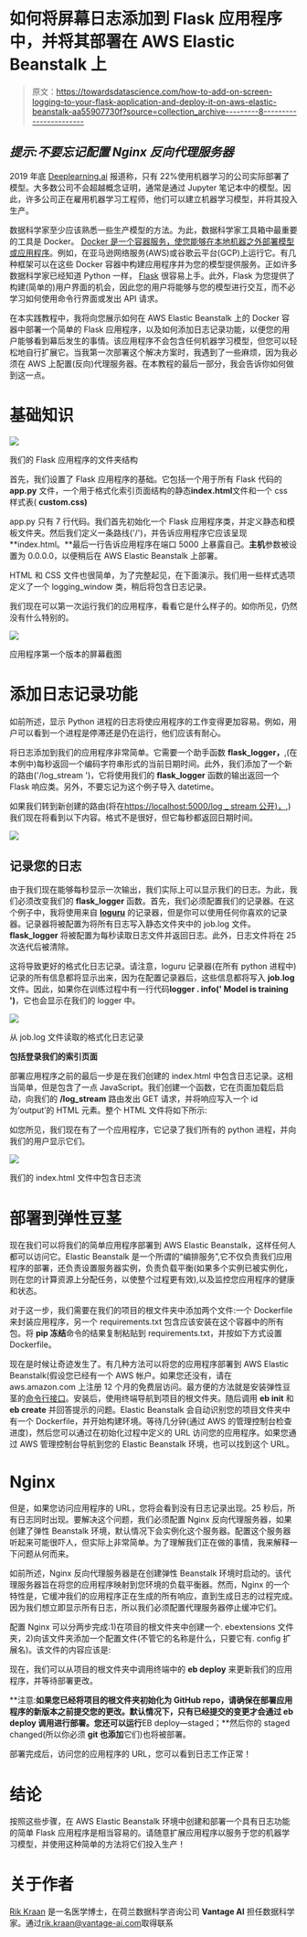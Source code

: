 # 如何将屏幕日志添加到 Flask 应用程序中，并将其部署在 AWS Elastic Beanstalk 上

> 原文：<https://towardsdatascience.com/how-to-add-on-screen-logging-to-your-flask-application-and-deploy-it-on-aws-elastic-beanstalk-aa55907730f?source=collection_archive---------8----------------------->

## *提示:不要忘记配置 Nginx 反向代理服务器*

2019 年底 [Deeplearning.ai](https://info.deeplearning.ai/the-batch-companies-slipping-on-ai-goals-self-training-for-better-vision-muppets-and-models-china-vs-us-only-the-best-examples-proliferating-patents) 报道称，只有 22%使用机器学习的公司实际部署了模型。大多数公司不会超越概念证明，通常是通过 Jupyter 笔记本中的模型。因此，许多公司正在雇用机器学习工程师，他们可以建立机器学习模型，并将其投入生产。

数据科学家至少应该熟悉一些生产模型的方法。为此，数据科学家工具箱中最重要的工具是 Docker。 [Docker 是一个容器服务，使您能够在本地机器之外部署模型或应用程序](https://medium.com/vantageai/taking-python-beyond-your-local-machine-with-docker-89793982865f)。例如，在亚马逊网络服务(AWS)或谷歌云平台(GCP)上运行它。有几种框架可以在这些 Docker 容器中构建应用程序并为您的模型提供服务。正如许多数据科学家已经知道 Python 一样， [Flask](https://flask.palletsprojects.com/en/1.1.x/) 很容易上手。此外，Flask 为您提供了构建(简单的)用户界面的机会，因此您的用户将能够与您的模型进行交互，而不必学习如何使用命令行界面或发出 API 请求。

在本实践教程中，我将向您展示如何在 AWS Elastic Beanstalk 上的 Docker 容器中部署一个简单的 Flask 应用程序，以及如何添加日志记录功能，以便您的用户能够看到幕后发生的事情。该应用程序不会包含任何机器学习模型，但您可以轻松地自行扩展它。当我第一次部署这个解决方案时，我遇到了一些麻烦，因为我必须在 AWS 上配置(反向)代理服务器。在本教程的最后一部分，我会告诉你如何做到这一点。

# 基础知识

![](img/7245c9288de2f876e735d2bb37b9f66b.png)

我们的 Flask 应用程序的文件夹结构

首先，我们设置了 Flask 应用程序的基础。它包括一个用于所有 Flask 代码的 **app.py** 文件，一个用于格式化索引页面结构的静态**index.html**文件和一个 css 样式表( **custom.css)**

app.py 只有 7 行代码。我们首先初始化一个 Flask 应用程序类，并定义静态和模板文件夹。然后我们定义一条路线('/')，并告诉应用程序它应该呈现**index.html。**最后一行告诉应用程序在端口 5000 上暴露自己。**主机**参数被设置为 0.0.0.0，以便稍后在 AWS Elastic Beanstalk 上部署。

HTML 和 CSS 文件也很简单，为了完整起见，在下面演示。我们用一些样式选项定义了一个 logging_window 类，稍后将包含日志记录。

我们现在可以第一次运行我们的应用程序，看看它是什么样子的。如你所见，仍然没有什么特别的。

![](img/98512ad0a3baef38a7016ae65583b986.png)

应用程序第一个版本的屏幕截图

# 添加日志记录功能

如前所述，显示 Python 进程的日志将使应用程序的工作变得更加容易。例如，用户可以看到一个进程是停滞还是仍在运行，他们应该有耐心。

将日志添加到我们的应用程序非常简单。它需要一个助手函数 **flask_logger，**,(在本例中)每秒返回一个编码字符串形式的当前日期时间。此外，我们添加了一个新的路由('/log_stream ')，它将使用我们的 **flask_logger** 函数的输出返回一个 Flask 响应类。另外，不要忘记为这个例子导入 datetime。

如果我们转到新创建的路由(将在[https://localhost:5000/log _ stream 公开)，](https://localhost:5000/log_stream),)我们现在将看到以下内容。格式不是很好，但它每秒都返回日期时间。

![](img/4735ec0e2de159ed24e29e776eb02e1f.png)

## 记录您的日志

由于我们现在能够每秒显示一次输出，我们实际上可以显示我们的日志。为此，我们必须改变我们的 **flask_logger** 函数。首先，我们必须配置我们的记录器。在这个例子中，我将使用来自 [**loguru**](https://github.com/Delgan/loguru) 的记录器，但是你可以使用任何你喜欢的记录器。记录器将被配置为将所有日志写入静态文件夹中的 job.log 文件。 **flask_logger** 将被配置为每秒读取日志文件并返回日志。此外，日志文件将在 25 次迭代后被清除。

这将导致更好的格式化日志记录。请注意，loguru 记录器(在所有 python 进程中)记录的所有信息都将显示出来，因为在配置记录器后，这些信息都将写入 **job.log** 文件。因此，如果你在训练过程中有一行代码**logger . info(' Model is training ')**，它也会显示在我们的 logger 中。

![](img/1c5f1dc425373ca6ac8da7cd8d74c5eb.png)

从 job.log 文件读取的格式化日志记录

**包括登录我们的索引页面**

部署应用程序之前的最后一步是在我们创建的 index.html 中包含日志记录。这相当简单，但是包含了一点 JavaScript。我们创建一个函数，它在页面加载后启动，向我们的 **/log_stream** 路由发出 GET 请求，并将响应写入一个 id 为‘output’的 HTML 元素。整个 HTML 文件将如下所示:

如您所见，我们现在有了一个应用程序，它记录了我们所有的 python 进程，并向我们的用户显示它们。

![](img/a42a1fdf3e1871093413cf001e05d672.png)

我们的 index.html 文件中包含日志流

# 部署到弹性豆茎

现在我们可以将我们的简单应用程序部署到 AWS Elastic Beanstalk，这样任何人都可以访问它。Elastic Beanstalk 是一个所谓的“编排服务”,它不仅负责我们应用程序的部署，还负责设置服务器实例，负责负载平衡(如果多个实例已被实例化，则在您的计算资源上分配任务，以使整个过程更有效),以及监控您应用程序的健康和状态。

对于这一步，我们需要在我们的项目的根文件夹中添加两个文件:一个 Dockerfile 来封装应用程序，另一个 requirements.txt 包含应该安装在这个容器中的所有包。将 **pip 冻结**命令的结果复制粘贴到 requirements.txt，并按如下方式设置 Dockerfile。

现在是时候让奇迹发生了。有几种方法可以将您的应用程序部署到 AWS Elastic Beanstalk(假设您已经有一个 AWS 帐户。如果您还没有，请在 aws.amazon.com 上注册 12 个月的免费层访问。最方便的方法就是安装弹性豆茎的[命令行接口](https://docs.aws.amazon.com/elasticbeanstalk/latest/dg/eb-cli3-install.html)。安装后，使用终端导航到项目的根文件夹。随后调用 **eb init** 和 **eb create** 并回答提示的问题。Elastic Beanstalk 会自动识别您的项目文件夹中有一个 Dockerfile，并开始构建环境。等待几分钟(通过 AWS 的管理控制台检查进度)，然后您可以通过在初始化过程中定义的 URL 访问您的应用程序。如果您通过 AWS 管理控制台导航到您的 Elastic Beanstalk 环境，也可以找到这个 URL。

# Nginx

但是，如果您访问应用程序的 URL，您将会看到没有日志记录出现。25 秒后，所有日志同时出现。要解决这个问题，我们必须配置 Nginx 反向代理服务器，如果创建了弹性 Beanstalk 环境，默认情况下会实例化这个服务器。配置这个服务器听起来可能很吓人，但实际上非常简单。为了理解我们正在做的事情，我来解释一下问题从何而来。

如前所述，Nginx 反向代理服务器是在创建弹性 Beanstalk 环境时启动的。该代理服务器旨在将您的应用程序映射到您环境的负载平衡器。然而，Nginx 的一个特性是，它缓冲我们的应用程序正在生成的所有响应，直到生成日志的过程完成。因为我们想立即显示所有日志，所以我们必须配置代理服务器停止缓冲它们。

配置 Nginx 可以分两步完成:1)在项目的根文件夹中创建一个. ebextensions 文件夹，2)向该文件夹添加一个配置文件(不管它的名称是什么，只要它有. config 扩展名)。该文件的内容应该是:

现在，我们可以从项目的根文件夹中调用终端中的 **eb deploy** 来更新我们的应用程序，并等待部署更改。

**注意:**如果您已经将项目的根文件夹初始化为 GitHub repo，请确保在部署应用程序的新版本之前提交您的更改。默认情况下，只有已经提交的变更才会通过 **eb deploy** 调用进行部署。您还可以运行**EB deploy—staged；**然后你的 staged changed(所以你必须 **git 也添加**它们)也将被部署。

部署完成后，访问您的应用程序的 URL，您可以看到日志工作正常！

# 结论

按照这些步骤，在 AWS Elastic Beanstalk 环境中创建和部署一个具有日志功能的简单 Flask 应用程序是相当容易的。请随意扩展应用程序以服务于您的机器学习模型，并使用这种简单的方法将它们投入生产！

# 关于作者

[Rik Kraan](https://www.linkedin.com/in/rikkraan/) 是一名医学博士，在荷兰数据科学咨询公司 **Vantage AI** 担任数据科学家。通过[rik.kraan@vantage-ai.com](mailto:rik.kraan@vantage-ai.com)取得联系